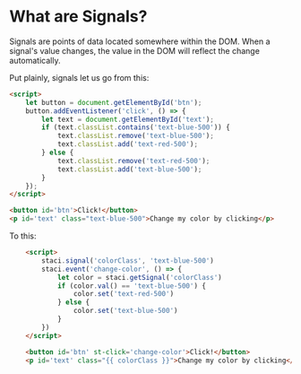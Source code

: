 # What are Signals?
Signals are points of data located somewhere within the DOM. When a signal's value changes, the value in the DOM will reflect the change automatically.

Put plainly, signals let us go from this:
```html
<script>
    let button = document.getElementById('btn');
    button.addEventListener('click', () => {
        let text = document.getElementById('text');
        if (text.classList.contains('text-blue-500')) {
            text.classList.remove('text-blue-500');
            text.classList.add('text-red-500');
        } else {
            text.classList.remove('text-red-500');
            text.classList.add('text-blue-500');
        }
    });
</script>

<button id='btn'>Click!</button>
<p id='text' class="text-blue-500">Change my color by clicking</p>
```

To this:
```html
    <script>
        staci.signal('colorClass', 'text-blue-500')
        staci.event('change-color', () => {
            let color = staci.getSignal('colorClass')
            if (color.val() == 'text-blue-500') {
                color.set('text-red-500')
            } else {
                color.set('text-blue-500')
            }
        })
    </script>

    <button id='btn' st-click='change-color'>Click!</button>
    <p id='text' class="{{ colorClass }}">Change my color by clicking</p>
```